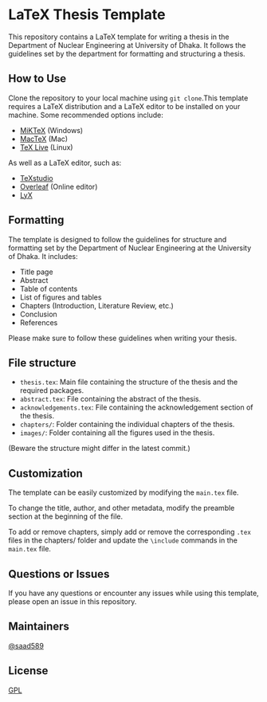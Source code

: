 # LaTeX Thesis Template
This repository contains a LaTeX template for writing a thesis in the Department of Nuclear Engineering at University of Dhaka. It follows the guidelines set by the department for formatting and structuring a thesis.

## How to Use
Clone the repository to your local machine using `git clone`.This template requires a LaTeX distribution and a LaTeX editor to be installed on your machine. Some recommended options include:

- [MiKTeX](https://miktex.org/) (Windows)
- [MacTeX](https://tug.org/mactex/) (Mac)
- [TeX Live](https://www.tug.org/texlive/) (Linux)

As well as a LaTeX editor, such as:

- [TeXstudio](https://www.texstudio.org/)
- [Overleaf](https://www.overleaf.com/) (Online editor)
- [LyX](https://www.lyx.org/)

## Formatting

The template is designed to follow the guidelines for structure and formatting set by the Department of Nuclear Engineering at the University of Dhaka. It includes:

- Title page
- Abstract
- Table of contents
- List of figures and tables
- Chapters (Introduction, Literature Review, etc.)
- Conclusion
- References

Please make sure to follow these guidelines when writing your thesis.

## File structure

- `thesis.tex`: Main file containing the structure of the thesis and the required packages.
- `abstract.tex`: File containing the abstract of the thesis.
- `acknowledgements.tex`: File containing the acknowledgement section of the thesis.
- `chapters/`: Folder containing the individual chapters of the thesis.
- `images/`: Folder containing all the figures used in the thesis.

(Beware the structure might differ in the latest commit.) 
## Customization

The template can be easily customized by modifying the `main.tex` file.

To change the title, author, and other metadata, modify the preamble section at the beginning of the file.

To add or remove chapters, simply add or remove the corresponding `.tex` files in the chapters/ folder and update the `\include` commands in the `main.tex` file.

## Questions or Issues 
If you have any questions or encounter any issues while using this template, please open an issue in this repository.

## Maintainers
[@saad589](https://github.com/saad589)

## License 
[GPL](https://github.com/saad589/latex-template-du/blob/master/LICENSE)